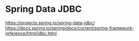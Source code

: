 # Spring Data JDBC

https://projects.spring.io/spring-data-jdbc/  
https://docs.spring.io/spring/docs/current/spring-framework-reference/html/jdbc.html  
